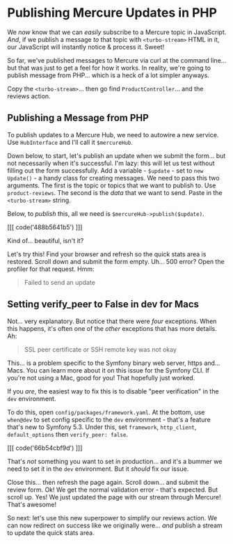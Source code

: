 # Publishing Mercure Updates in PHP

We *now* know that we can *easily* subscribe to a Mercure topic in JavaScript.
*And*, if we publish a message *to* that topic with `<turbo-stream>` HTML in it,
our JavaScript will instantly notice & process it. Sweet!

So far, we've published messages to Mercure via curl at the command line... but
that was just to get a feel for how it works. In reality, we're going to publish
message from PHP... which is a heck of a lot simpler anyways.

Copy the `<turbo-stream>`... then go find `ProductController`... and the
reviews action.

## Publishing a Message from PHP

To publish updates to a Mercure Hub, we need to autowire a new service. Use
`HubInterface` and I'll call it `$mercureHub`.

Down below, to start, let's publish an update when we submit the form... but not
necessarily when it's successful. I'm lazy: this will let us test without
filling out the form successfully. Add a variable - `$update` - set to `new Update()` -
a handy class for creating messages. We need to pass this two arguments. The first
is the topic or topics that we want to publish to. Use `product-reviews`. The second
is the *data* that we want to send. Paste in the `<turbo-stream>` string.

Below, to *publish* this, all we need is `$mercureHub->publish($update)`.

[[[ code('488b5641b5') ]]]

Kind of... beautiful, isn't it?

Let's try this! Find your browser and refresh so the quick stats area is restored.
Scroll down and submit the form empty. Uh... 500 error? Open the profiler for that
request. Hmm:

> Failed to send an update

## Setting verify_peer to False in dev for Macs

Not... very explanatory. But notice that there were *four* exceptions. When this
happens, it's often one of the *other* exceptions that has more details. Ah:

> SSL peer certificate or SSH remote key was not okay

This... is a problem specific to the Symfony binary web server, https and... Macs.
You can learn more about it on this issue for the Symfony CLI. If you're not
using a Mac, good for you! That hopefully just worked.

If you *are*, the easiest way to fix this is to disable "peer verification" in the
`dev` environment.

To do this, open `config/packages/framework.yaml`. At the bottom, use `when@dev`
to set config specific to the `dev` environment - that's a feature that's new
to Symfony 5.3. Under this, set `framework`, `http_client`, `default_options` then
`verify_peer: false`.

[[[ code('66b54cbf9d') ]]]

That's *not* something you want to set in production... and it's a bummer we need
to set it in the `dev` environment. But it *should* fix our issue.

Close this... then refresh the page again. Scroll down... and submit the review
form. Ok! We get the normal validation error - that's expected. But scroll up.
Yes! We just updated the page with our stream through Mercure! That's awesome!

So next: let's use this new superpower to simplify our reviews action. We can now
redirect on success like we originally were... *and* publish a stream to update
the quick stats area.
